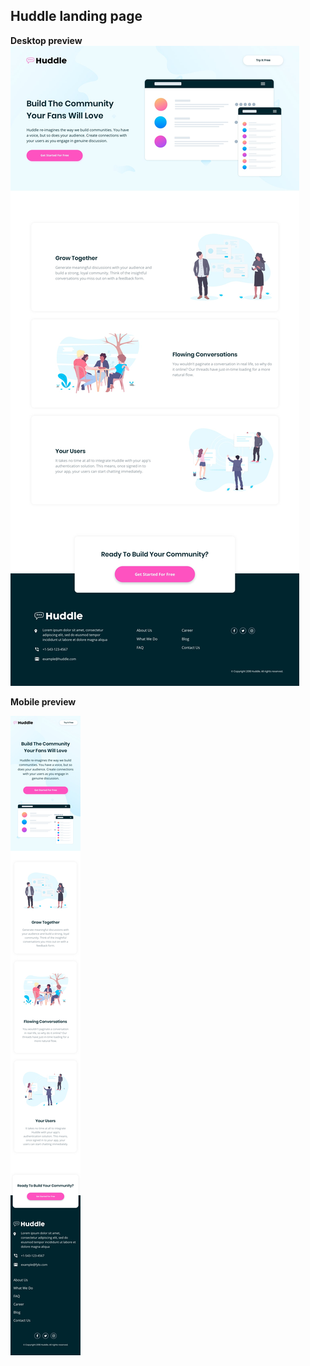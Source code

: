 ## Huddle landing page

**Desktop preview**
![Desktop preview](./design/desktop-design.jpg)

**Mobile preview**

![Mobile preview](./design/mobile-design.jpg)
